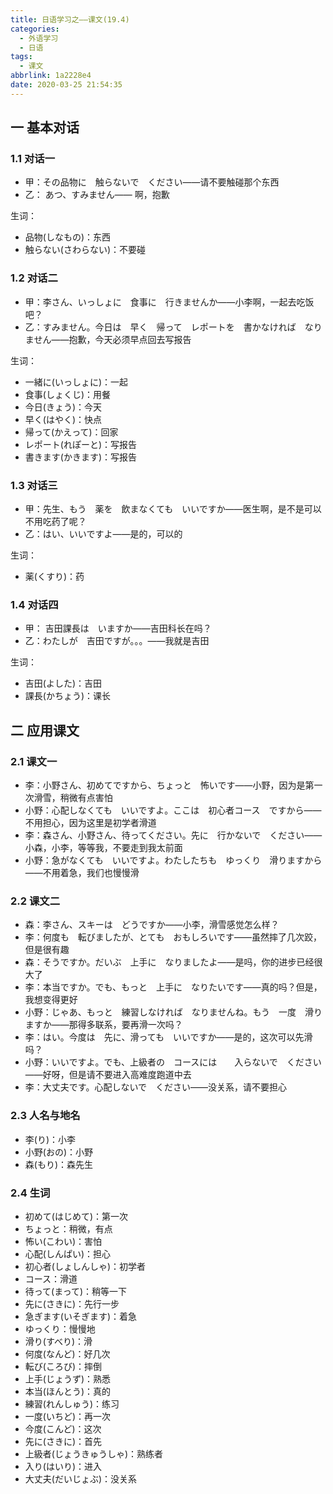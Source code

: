 ```yaml
---
title: 日语学习之——课文(19.4)
categories:
  - 外语学习
  - 日语
tags:
  - 课文
abbrlink: 1a2228e4
date: 2020-03-25 21:54:35
---
```

## 一 基本对话

### 1.1 对话一

* 甲：その品物に　触らないで　ください——请不要触碰那个东西
* 乙： あつ、すみません—— 啊，抱歉

<!--more-->

生词：  

* 品物(しなもの)：东西
* 触らない(さわらない)：不要碰

### 1.2 对话二

* 甲：李さん、いっしょに　食事に　行きませんか——小李啊，一起去吃饭吧？
* 乙：すみません。今日は　早く　帰って　レポートを　書かなければ　なりません——抱歉，今天必须早点回去写报告

生词：  

* 一緒に(いっしょに)：一起
* 食事(しょくじ)：用餐
* 今日(きょう)：今天
* 早く(はやく)：快点
* 帰って(かえって)：回家
* レポート(れぽーと)：写报告
* 書きます(かきます)：写报告

### 1.3 对话三

* 甲：先生、もう　薬を　飲まなくても　いいですか——医生啊，是不是可以不用吃药了呢？
* 乙：はい、いいですよ——是的，可以的

生词：  

* 薬(くすり)：药

### 1.4 对话四

* 甲： 吉田課長は　いますか——吉田科长在吗？
* 乙：わたしが　吉田ですが。。。——我就是吉田

生词：  

* 吉田(よした)：吉田
* 課長(かちょう)：课长

## 二 应用课文

### 2.1 课文一

* 李：小野さん、初めてですから、ちょっと　怖いです——小野，因为是第一次滑雪，稍微有点害怕
* 小野：心配しなくても　いいですよ。ここは　初心者コース　ですから——不用担心，因为这里是初学者滑道
* 李：森さん、小野さん、待ってください。先に　行かないで　ください——小森，小李，等等我，不要走到我太前面
* 小野：急がなくても　いいですよ。わたしたちも　ゆっくり　滑りますから——不用着急，我们也慢慢滑

### 2.2 课文二

* 森：李さん、スキーは　どうですか——小李，滑雪感觉怎么样？
* 李：何度も　転びましたが、とても　おもしろいです——虽然摔了几次跤，但是很有趣
* 森：そうですか。だいぶ　上手に　なりましたよ——是吗，你的进步已经很大了
* 李：本当ですか。でも、もっと　上手に　なりたいです——真的吗？但是，我想变得更好
* 小野：じゃあ、もっと　練習しなければ　なりませんね。もう　一度　滑りますか——那得多联系，要再滑一次吗？
* 李：はい。今度は　先に、滑っても　いいですか——是的，这次可以先滑吗？
* 小野：いいですよ。でも、上級者の　コースには　　入らないで　ください——好呀，但是请不要进入高难度跑道中去
* 李：大丈夫です。心配しないで　ください——没关系，请不要担心

### 2.3 人名与地名

* 李(り)：小李
* 小野(おの)：小野
* 森(もり)：森先生

### 2.4 生词

* 初めて(はじめて)：第一次
* ちょっと：稍微，有点
* 怖い(こわい)：害怕
* 心配(しんぱい)：担心
* 初心者(しょしんしゃ)：初学者
* コース：滑道
* 待って(まって)：稍等一下
* 先に(さきに)：先行一步
* 急ぎます(いそぎます)：着急
* ゆっくり：慢慢地
* 滑り(すべり)：滑
* 何度(なんど)：好几次
* 転び(ころび)：摔倒
* 上手(じょうず)：熟悉
* 本当(ほんとう)：真的
* 練習(れんしゅう)：练习
* 一度(いちど)：再一次
* 今度(こんど)：这次
* 先に(さきに)：首先
* 上級者(じょうきゅうしゃ)：熟练者
* 入り(はいり)：进入
* 大丈夫(だいじょぶ)：没关系